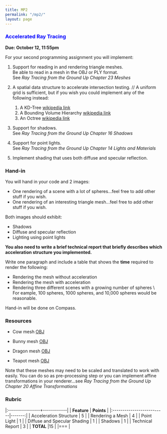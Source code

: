 ```yaml
---
title: MP2
permalink: "/mp2/"
layout: page
---
```


### <span style="color:blue"> Accelerated Ray Tracing </span>
**Due: October 12, 11:55pm**

For your second programming assignment you will implement:

1. Support for reading in and rendering triangle meshes.  
Be able to read in a mesh in the OBJ or PLY format.  
See _Ray Tracing from the Ground Up *Chapter 23 Meshe*s_
 
2. A spatial data structure to accelerate intersection testing. // 
   A uniform grid is sufficient, but if you wish you could implement any of the following instead:
   1. A KD-Tree [wikipedia link](https://en.wikipedia.org/wiki/K-d_tree)
   2. A Bounding Volume Hierarchy [wikipedia link](https://en.wikipedia.org/wiki/Bounding_volume_hierarchy)
   3. An Octree [wikipedia link](https://en.wikipedia.org/wiki/Octree)
 
3. Support for shadows.  
See _Ray Tracing from the Ground Up *Chapter 16 Shadows*_
 
4. Support for point lights.  
See _Ray Tracing from the Ground Up *Chapter 14 Lights and Materials*_
 
5. Implement shading that uses both diffuse and specular reflection.
         

### Hand-in

You will hand in your code and 2 images:

+ One rendering of a scene with a lot of spheres...feel free to add other stuff if you wish.
+ One rendering of an interesting triangle mesh...feel free to add other stuff if you wish.

Both images should exhibit:
+ Shadows
+ Diffuse and specular reflection
+ Lighting using point lights

**You also need to write a brief technical report that briefly describes which acceleration structure you implemented.**

Write one paragraph and include a table that shows the **time** required to render the following:
+ Rendering the mesh without acceleration
+ Rendering the mesh with acceleration
+ Rendering three different scenes with a growing number of spheres \\
For eample, 100 spheres, 1000 spheres, and 10,000 spheres would be reasonable.

Hand-in will be done on Compass.

### Resources

+ Cow mesh [OBJ](https://raw.githubusercontent.com/UIllinoisGraphics/CS296/master/Meshes/cow.obj)

+ Bunny mesh [OBJ](https://github.com/UIllinoisGraphics/CS296/blob/master/Meshes/bunny.obj?raw=true)

+ Dragon mesh [OBJ](https://raw.githubusercontent.com/UIllinoisGraphics/CS296/master/Meshes/dragon.obj)

+ Teapot mesh [OBJ](https://raw.githubusercontent.com/UIllinoisGraphics/CS296/master/Meshes/teapot.obj)

Note that these meshes may need to be scaled and translated to work with easily. You can do so as pre-processing step or you can implement affine transformations in your renderer...see _Ray Tracing from the Ground Up *Chapter 20 Affine Transformations*_

### Rubric

|:----------------+------------|
| **Feature**           | **Points** |
|:--------------------------|-------:|
| Acceleration Structure      | 5      |
| Rendering a Mesh    | 4      |
| Point Light | 1      |
| Diffuse and Specular Shading  | 1      |
| Shadows  | 1      |
| Technical Report    | 3      |
| **TOTAL**	                 |15        |
|===
| 

